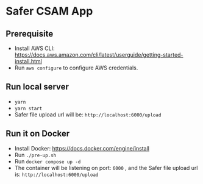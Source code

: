 # Safer CSAM App

## Prerequisite

- Install AWS CLI: https://docs.aws.amazon.com/cli/latest/userguide/getting-started-install.html
- Run `aws configure` to configure AWS credentials.

## Run local server

- `yarn`
- `yarn start`
- Safer file upload url will be: `http://localhost:6000/upload`

## Run it on Docker

- Install Docker: https://docs.docker.com/engine/install
- Run `./pre-up.sh`
- Run `docker compose up -d`
- The container will be listening on port: `6000` , and the Safer file upload url is: `http://localhost:6000/upload`
